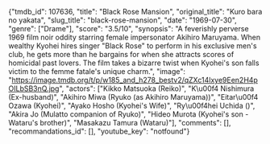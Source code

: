 {"tmdb_id": 107636, "title": "Black Rose Mansion", "original_title": "Kuro bara no yakata", "slug_title": "black-rose-mansion", "date": "1969-07-30", "genre": ["Drame"], "score": "3.5/10", "synopsis": "A feverishly perverse 1969 film noir oddity starring female impersonator Akihiro Maruyama. When wealthy Kyohei hires singer \"Black Rose\" to perform in his exclusive men's club, he gets more than he bargains for when she attracts scores of homicidal past lovers. The film takes a bizarre twist when Kyohei's son falls victim to the femme fatale's unique charm.", "image": "https://image.tmdb.org/t/p/w185_and_h278_bestv2/qZXc14lxye9Een2H4pOILbSB3nQ.jpg", "actors": ["Kikko Matsuoka (Reiko)", "K\u00f4 Nishimura (Ex-husband)", "Akihiro Miwa (Ryuko (as Akihiro Maruyama))", "Eitar\u00f4 Ozawa (Kyohei)", "Ayako Hosho (Kyohei's Wife)", "Ry\u00f4hei Uchida ()", "Akira Jo (Mulatto companion of Ryuko)", "Hideo Murota (Kyohei's son - Wataru's brother)", "Masakazu Tamura (Wataru)"], "comments": [], "recommandations_id": [], "youtube_key": "notfound"}